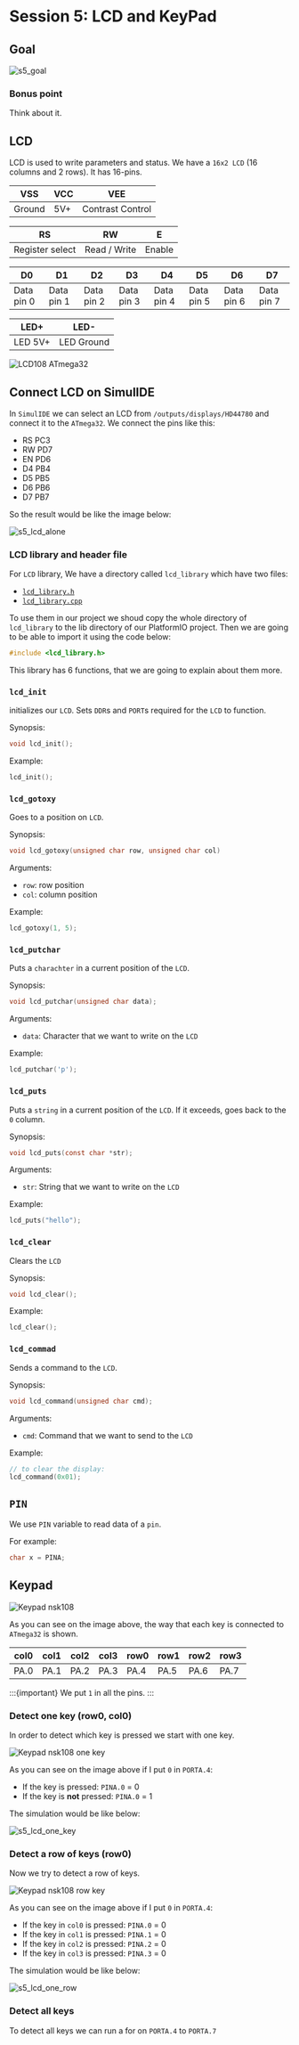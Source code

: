 # Session 5: LCD and KeyPad

## Goal

![s5_goal](figures/s5_goal.gif)

### Bonus point

Think about it.

## LCD

LCD is used to write parameters and status.
We have a `16x2 LCD` (16 columns and 2 rows).
It has 16-pins.

| VSS    | VCC | VEE              |
| ------ | --- | ---------------- |
| Ground | 5V+ | Contrast Control |

| RS              | RW           | E      |
| --------------- | ------------ | ------ |
| Register select | Read / Write | Enable |

| D0         | D1         | D2         | D3         | D4         | D5         | D6         | D7         |
| ---------- | ---------- | ---------- | ---------- | ---------- | ---------- | ---------- | ---------- |
| Data pin 0 | Data pin 1 | Data pin 2 | Data pin 3 | Data pin 4 | Data pin 5 | Data pin 6 | Data pin 7 |

| LED+    | LED-       |
| ------- | ---------- |
| LED 5V+ | LED Ground |

![LCD108 ATmega32](figures/s5_lcd108_atmega32.jpg)

## Connect LCD on SimulIDE

In `SimulIDE` we can select an LCD from `/outputs/displays/HD44780` and connect it to the `ATmega32`.
We connect the pins like this:

* RS PC3
* RW PD7
* EN PD6
* D4 PB4
* D5 PB5
* D6 PB6
* D7 PB7

So the result would be like the image below:

![s5_lcd_alone](figures/s5_lcd_alone.png)

### LCD library and header file

For `LCD` library, We have a directory called `lcd_library` which have two files:

* [`lcd_library.h`](lib/lcd_library/lcd_library.h)
* [`lcd_library.cpp`](lib/lcd_library/lcd_library.cpp)

To use them in our project we shoud copy the whole directory of `lcd_library`
to the lib directory of our PlatformIO project.
Then we are going to be able to import it using the code below:

```cpp
#include <lcd_library.h>
```

This library has 6 functions, that we are going to explain about them more.

### `lcd_init`

initializes our `LCD`.
Sets `DDR`s and `PORT`s required for the `LCD` to function.

Synopsis:

```c
void lcd_init();
```

Example:

```c
lcd_init();
```

### `lcd_gotoxy`

Goes to a position on `LCD`.

Synopsis:

```c
void lcd_gotoxy(unsigned char row, unsigned char col)
```

Arguments:

* `row`: row position
* `col`: column position

Example:

```c
lcd_gotoxy(1, 5);
```

### `lcd_putchar`

Puts a `charachter` in a current position of the `LCD`.

Synopsis:

```c
void lcd_putchar(unsigned char data);
```

Arguments:

* `data`: Character that we want to write on the `LCD`

Example:

```c
lcd_putchar('p');
```

### `lcd_puts`

Puts a `string` in a current position of the `LCD`.
If it exceeds, goes back to the `0` column.

Synopsis:

```c
void lcd_puts(const char *str);
```

Arguments:

* `str`: String that we want to write on the `LCD`

Example:

```c
lcd_puts("hello");
```

### `lcd_clear`

Clears the `LCD`

Synopsis:

```cpp
void lcd_clear();
```

Example:

```cpp
lcd_clear();
```

### `lcd_commad`

Sends a command to the `LCD`.

Synopsis:

```cpp
void lcd_command(unsigned char cmd);
```

Arguments:

* `cmd`: Command that we want to send to the `LCD`

Example:

```cpp
// to clear the display:
lcd_command(0x01);
```

## `PIN`

We use `PIN` variable to read data of a `pin`.

For example:

```c
char x = PINA;
```

## Keypad

![Keypad nsk108](figures/s5_keypad_nsk108.jpg)

As you can see on the image above, the way that
each key is connected to `ATmega32` is shown.

| col0 | col1 | col2 | col3 | row0 | row1 | row2 | row3 |
| ---- | ---- | ---- | ---- | ---- | ---- | ---- | ---- |
| PA.0 | PA.1 | PA.2 | PA.3 | PA.4 | PA.5 | PA.6 | PA.7 |

:::{important}
We put `1` in all the pins.
:::

### Detect one key (row0, col0)

In order to detect which key is pressed we start with one
key.

![Keypad nsk108 one key](figures/s5_keypad_nsk108_1.jpg)

As you can see on the image above
if I put `0` in `PORTA.4`:

* If the key is pressed: `PINA.0` = 0
* If the key is **not** pressed: `PINA.0` = 1

The simulation would be like below:

![s5_lcd_one_key](figures/s5_lcd_one_key.png)

### Detect a row of keys (row0)

Now we try to detect a row of keys.

![Keypad nsk108 row key](figures/s5_keypad_nsk108_row_1.jpg)

As you can see on the image above
if I put `0` in `PORTA.4`:

* If the key in `col0` is pressed: `PINA.0` = 0
* If the key in `col1` is pressed: `PINA.1` = 0
* If the key in `col2` is pressed: `PINA.2` = 0
* If the key in `col3` is pressed: `PINA.3` = 0

The simulation would be like below:

![s5_lcd_one_row](figures/s5_lcd_one_row.png)

### Detect all keys

To detect all keys we can run a for on
`PORTA.4` to `PORTA.7`
